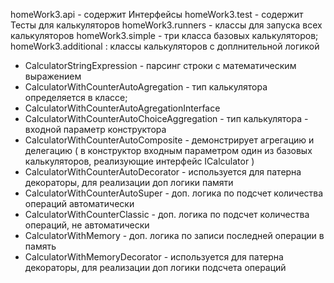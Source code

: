 homeWork3.api - содержит Интерфейсы
homeWork3.test - содержит Тесты для калькуляторов
homeWork3.runners - классы для запуска всех калькуляторов
homeWork3.simple - три класса базовых калькуляторов;
homeWork3.additional : классы калькуляторов с доплнительной логикой 
 - CalculatorStringExpression  - парсинг строки с математическим выражением
 - CalculatorWithCounterAutoAgregation -  тип калькулятора определяется в классе;
 - CalculatorWithCounterAutoAgregationInterface
 - CalculatorWithCounterAutoChoiceAggregation - тип калькулятора -  входной параметр конструктора
 - CalculatorWithCounterAutoComposite - демонстрирует агрегацию и делегацию ( в конструктор входным параметром один из базовых калькуляторов,  реализующие интерфейс ICalculator )
 - CalculatorWithCounterAutoDecorator - используется для патерна декораторы, для реализации доп логики памяти
 - CalculatorWithCounterAutoSuper  - доп. логика по подсчет количества операций автоматически
 - CalculatorWithCounterClassic - доп. логика по подсчет количества операций, не автоматически
 - CalculatorWithMemory - доп. логика по записи последней операции в память
 - CalculatorWithMemoryDecorator - используется для патерна декораторы, для реализации доп логики подсчета операций

